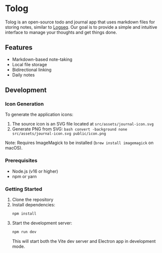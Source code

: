 # Tolog

Tolog is an open-source todo and journal app that uses markdown files for storing notes, similar to [Logseq](https://logseq.com/). Our goal is to provide a simple and intuitive interface to manage your thoughts and get things done.

## Features

- Markdown-based note-taking
- Local file storage
- Bidirectional linking
- Daily notes

## Development

### Icon Generation
To generate the application icons:

1. The source icon is an SVG file located at `src/assets/journal-icon.svg`
2. Generate PNG from SVG: `bash convert -background none src/assets/journal-icon.svg public/icon.png`

Note: Requires ImageMagick to be installed (`brew install imagemagick` on macOS).

### Prerequisites

- Node.js (v16 or higher)
- npm or yarn

### Getting Started

1. Clone the repository
2. Install dependencies:
   ```bash
   npm install
   ```
3. Start the development server:
   ```bash
   npm run dev
   ```
   This will start both the Vite dev server and Electron app in development mode.
